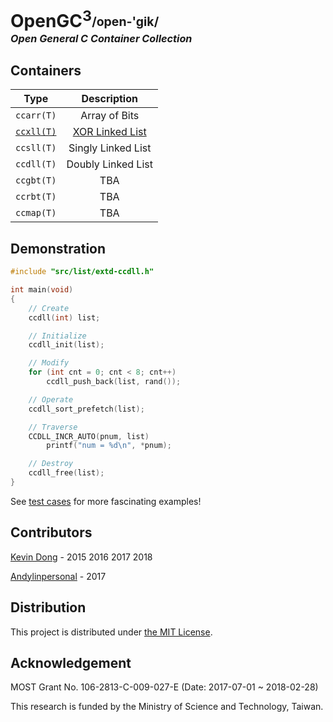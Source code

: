 # OpenGC<sup>3</sup><sub><sup>/open-'gik/</sup></sub></br><i><sup><sub><sup>Open General C Container Collection</sup></sub></sup></i>

## Containers

|  Type                            |  Description                          |
|----------------------------------|:-------------------------------------:|
|  `ccarr(T)`                      |  Array of Bits                        |
| [`ccxll(T)`](doc/ccxll-call.pdf) | [XOR Linked List](doc/ccxll-list.pdf) |
|  `ccsll(T)`                      |  Singly Linked List                   |
|  `ccdll(T)`                      |  Doubly Linked List                   |
|  `ccgbt(T)`                      |  TBA                                  |
|  `ccrbt(T)`                      |  TBA                                  |
|  `ccmap(T)`                      |  TBA                                  |

## Demonstration

```c
#include "src/list/extd-ccdll.h"

int main(void)
{
    // Create
    ccdll(int) list;

    // Initialize
    ccdll_init(list);

    // Modify
    for (int cnt = 0; cnt < 8; cnt++)
        ccdll_push_back(list, rand());

    // Operate
    ccdll_sort_prefetch(list);

    // Traverse
    CCDLL_INCR_AUTO(pnum, list)
        printf("num = %d\n", *pnum);

    // Destroy
    ccdll_free(list);
}
```

See [test cases](test) for more fascinating examples!

## Contributors

[Kevin Dong](mailto:kevin.dong.nai.jia@gmail.com) - 2015 2016 2017 2018

[Andylinpersonal](mailto:andylinpersonal@gmail.com) - 2017

## Distribution

This project is distributed under [the MIT License](LICENSE).

## Acknowledgement

MOST Grant No. 106-2813-C-009-027-E (Date: 2017-07-01 ~ 2018-02-28)

This research is funded by the Ministry of Science and Technology, Taiwan.
